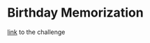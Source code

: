 # Birthday Memorization

[link](https://open.kattis.com/problems/fodelsedagsmemorisering/en) to the challenge
